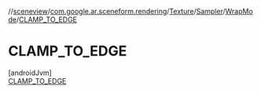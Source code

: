 //[sceneview](../../../../../../index.md)/[com.google.ar.sceneform.rendering](../../../../index.md)/[Texture](../../../index.md)/[Sampler](../../index.md)/[WrapMode](../index.md)/[CLAMP_TO_EDGE](index.md)

# CLAMP_TO_EDGE

[androidJvm]\
[CLAMP_TO_EDGE](index.md)
